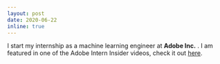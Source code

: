 ```yaml
---
layout: post
date: 2020-06-22
inline: true
---
```


I start my internship as a machine learning engineer at **Adobe Inc.** . I am featured in one of the Adobe Intern Insider videos, check it out <a href="https://www.youtube.com/watch?v=XI7jDf6iIC4&t=69s">here</a>.

